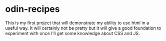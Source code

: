 # odin-recipes 
This is my first project that will demonstrate my ability to use html in a useful way. It will certainly not be pretty but it will give a good foundation to experiment with once I'll get some knowledge about CSS and JS.